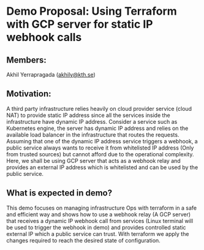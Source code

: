# Demo Proposal: Using Terraform with GCP server for static IP webhook calls

## Members:
Akhil Yerrapragada (akhily@kth.se)

## Motivation:
A third party infrastructure relies heavily on cloud provider service (cloud NAT) to provide static IP address since all the 
services inside the infrastructure have dynamic IP address. Consider a service such as Kubernetes engine,  the server has dynamic IP 
address and relies on the available load balancer  in the infrastructure that routes the requests. Assuming that one of the dynamic IP 
address service triggers a webhook, a public service always  wants to receive it from whitelisted IP address (Only from trusted sources) 
but cannot afford due to the operational complexity. Here, we shall be using GCP server that acts as a webhook relay and provides
an external IP address which is whitelisted and can be used by the public service.

## What is expected in demo?
This demo focuses on managing infrastructure Ops with terraform in a safe and efficient way and shows how to use a webhook relay (A GCP server) 
that receives a dynamic IP webhook call from services (Linux terminal will be used to trigger the webhook in demo) and provides controlled static 
external IP which a public service can trust. With terraform we apply the changes required to reach the desired state of configuration.



